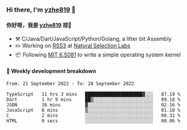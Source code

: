 ### Hi there, I'm [yzhe819](https://github.com/yzhe819) 👋

#### 你好呀，我是 [yzhe819](https://github.com/yzhe819) 捏👋

- :hammer_and_pick: C/Java/Dart/JavaScript/Python/Golang, a litter bit Assembly
- :pencil2: Working on [RSS3](https://github.com/NaturalSelectionLabs/RSS3) at [Natural Selection Labs](https://github.com/NaturalSelectionLabs)
- 📦 Following [MIT 6.S081](https://pdos.csail.mit.edu/6.S081/2020/) to write a simple operating system kernel



#### 📝 Weekly development breakdown

<!--START_SECTION:waka-->

```text
From: 21 September 2022 - To: 28 September 2022

TypeScript   11 hrs 3 mins   █████████████████████▓░░░   87.19 %
Dart         1 hr 9 mins     ██▒░░░░░░░░░░░░░░░░░░░░░░   09.18 %
JSON         16 mins         ▓░░░░░░░░░░░░░░░░░░░░░░░░   02.16 %
JavaScript   8 mins          ▒░░░░░░░░░░░░░░░░░░░░░░░░   01.10 %
C            2 mins          ░░░░░░░░░░░░░░░░░░░░░░░░░   00.31 %
HTML         0 secs          ░░░░░░░░░░░░░░░░░░░░░░░░░   00.06 %
```

<!--END_SECTION:waka-->



